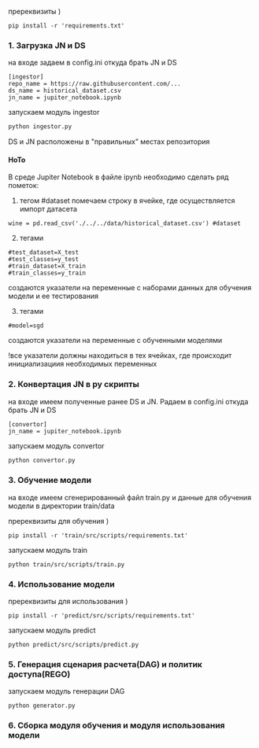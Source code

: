 пререквизиты )
```
pip install -r 'requirements.txt'
```
### 1. Загрузка JN и DS
на входе задаем в config.ini откуда брать JN и DS
```
[ingestor]
repo_name = https://raw.githubusercontent.com/...
ds_name = historical_dataset.csv
jn_name = jupiter_notebook.ipynb
```
запускаем модуль ingestor

```bash
python ingestor.py
```
DS и JN расположены в "правильных" местах репозитория

#### HoTo
В среде Jupiter Notebook в файле ipynb необходимо сделать ряд пометок:

1. тегом #dataset помечаем строку в ячейке, где осуществляется импорт датасета
```
wine = pd.read_csv('./../../data/historical_dataset.csv') #dataset
```
2. тегами
```
#test_dataset=X_test
#test_classes=y_test
#train_dataset=X_train
#train_classes=y_train
```
создаются указатели на переменные с наборами данных для обучения модели и ее тестирования

3. тегами 

```
#model=sgd
```
создаются указатели на переменные с обученными моделями

!все указатели должны находиться в тех ячейках, где происходит инициализациия необходимых переменных

### 2. Конвертация JN в py скрипты
на входе имеем полученные ранее DS и JN. Pадаем в config.ini откуда брать JN и DS
```
[convertor]
jn_name = jupiter_notebook.ipynb
```

запускаем модуль convertor
```bash
python convertor.py
```

### 3. Обучение модели
на входе имеем сгенерированный файл train.py и данные для обучения модели в директории train/data

пререквизиты для обучения )
```
pip install -r 'train/src/scripts/requirements.txt'
```

запускаем модуль train

```
python train/src/scripts/train.py
```

### 4. Использование модели
пререквизиты для использования )
```
pip install -r 'predict/src/scripts/requirements.txt'
```

запускаем модуль predict

```
python predict/src/scripts/predict.py
```

### 5. Генерация сценария расчета(DAG) и политик доступа(REGO)
запускаем модуль генерации DAG
```
python generator.py
```

### 6. Сборка модуля обучения и модуля использования модели





